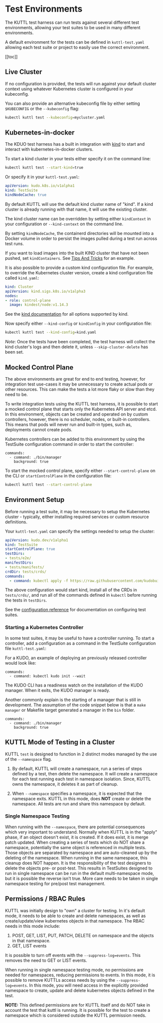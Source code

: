 # Test Environments

The KUTTL test harness can run tests against several different test environments, allowing your test suites to be used in many different environments.

A default environment for the tests can be defined in `kuttl-test.yaml` allowing each test suite or project to easily use the correct environment.

[[toc]]

## Live Cluster

If no configuration is provided, the tests will run against your default cluster context using whatever Kubernetes cluster is configured in your kubeconfig.

You can also provide an alternative kubeconfig file by either setting `$KUBECONFIG` or the `--kubeconfig` flag:

```bash
kubectl kuttl test --kubeconfig=mycluster.yaml
```

## Kubernetes-in-docker

The KDUO test harness has a built in integration with [kind](https://github.com/kubernetes-sigs/kind) to start and interact with kubernetes-in-docker clusters.

To start a kind cluster in your tests either specify it on the command line:

```bash
kubectl kuttl test --start-kind=true
```

Or specify it in your `kuttl-test.yaml`:

```yaml
apiVersion: kudo.k8s.io/v1alpha1
kind: TestSuite
kindNodeCache: true
```

By default KUTTL will use the default kind cluster name of "kind". If a kind cluster is already running with that name, it will use the existing cluster.

The kind cluster name can be overridden by setting either `kindContext` in your configuration or `--kind-context` on the command line.

By setting `kindNodeCache`, the containerd directories will be mounted into a Docker volume in order to persist the images pulled during a test run across test runs.

If you want to load images into the built KIND cluster that have not been pushed, set `kindContainers`. See [Tips And Tricks](tips.md#loading-built-images-into-kind) for an example.

It is also possible to provide a custom kind configuration file. For example, to override the Kubernetes cluster version, create a kind configuration file called `kind.yaml`:

```yaml
kind: Cluster
apiVersion: kind.sigs.k8s.io/v1alpha3
nodes:
- role: control-plane
  image: kindest/node:v1.14.3
```

See the [kind documentation](https://kind.sigs.k8s.io/docs/user/quick-start/#configuring-your-kind-cluster) for all options supported by kind.

Now specify either `--kind-config` or `kindConfig` in your configuration file:

```bash
kubectl kuttl test --kind-config=kind.yaml
```

*Note*: Once the tests have been completed, the test harness will collect the kind cluster's logs and then delete it, unless `--skip-cluster-delete` has been set.

## Mocked Control Plane

The above environments are great for end to end testing, however, for integration test use-cases it may be unnecessary to create actual pods or other resources. This can make the tests a lot more flaky or slow than they need to be.

To write integration tests using the KUTTL test harness, it is possible to start a mocked control plane that starts only the Kubernetes API server and etcd. In this environment, objects can be created and operated on by custom controllers, however, there is no scheduler, nodes, or built-in controllers. This means that pods will never run and built-in types, such as, deployments cannot create pods.

Kubernetes controllers can be added to this environment by using the TestSuite configuration command in  order to start the controller:

```
commands:
  - command: ./bin/manager
    background: true
```

To start the mocked control plane, specify either `--start-control-plane` on the CLI or `startControlPlane` in the configuration file:

```bash
kubectl kuttl test --start-control-plane
```

## Environment Setup

Before running a test suite, it may be necessary to setup the Kubernetes cluster - typically, either installing required services or custom resource definitions.

Your `kuttl-test.yaml` can specify the settings needed to setup the cluster:

```yaml
apiVersion: kudo.dev/v1alpha1
kind: TestSuite
startControlPlane: true
testDirs:
- tests/e2e/
manifestDirs:
- tests/manifests/
crdDir: tests/crds/
commands:
  - command: kubectl apply -f https://raw.githubusercontent.com/kudobuilder/kudo/master/docs/deployment/10-crds.yaml
```

The above configuration would start kind, install all of the CRDs in `tests/crds/`, and run all of the commands defined in `kubectl` before running the tests in `testDirs`.

See the [configuration reference](reference.md#testsuite) for documentation on configuring test suites.

### Starting a Kubernetes Controller

In some test suites, it may be useful to have a controller running. To start a controller, add a configuration as a command in the TestSuite configuration file `kuttl-test.yaml`:

For a KUDO, an example of deploying an previously released controller would look like:

```
commands:
  - command: kubectl kudo init --wait
```

The KUDO CLI has a readiness watch on the installation of the KUDO manager.  When it exits, the KUDO manager is ready.

Another commonly explain is the starting of a manager that is still in development.  The assumption of the code snippet below is that a `make manager` or Makefile target generated a manager in the `bin` folder.

```
commands:
  - command: ./bin/manager
    background: true
```

## KUTTL Mode of Testing in a Cluster

KUTTL `test` is designed to function in 2 distinct modes managed by the use of the `--namespace` flag.

1. By default, KUTTL will create a namespace, run a series of steps defined by a test, then delete the namespace.  It will create a namespace for each test running each test in namespace isolation.  Since, KUTTL owns the namespace, it deletes it as part of cleanup.

1. When `--namespace` specifies a namespace, it is expected that the namespace exits.  KUTTL in this mode, does **NOT** create or delete the namespace.  All tests are run and share this namespace by default.

### Single Namespace Testing

When running with the `--namespace`, there are potential consequences which very important to understand.  Normally when KUTTL is in the "apply" phase, if an object doesn't exist, it is created.  If it does exist, it is merge patch updated.  When creating a series of tests which do NOT share a namespace, potentially the same object is referenced in multiple tests.  Those objects are separated by namespace and are auto-cleaned up by the deleting of the namespace. When running in the same namespace, this cleanup does NOT happen.  It is the responsibility of the test designers to delete the objects pre- or post-test.  This results in TestSuites designed to run in single namespace can be run in the default multi-namespace mode, but it is possible the reverse isn't true.  More care needs to be taken in single namespace testing for pre/post test management.


## Permissions / RBAC Rules

KUTTL was initially design to "own" a cluster for testing.  In it's default mode, it needs to be able to create and delete namespaces, as well as create/update/view kubernetes objects in that namespace.  The RBAC needs in this mode include:

1. POST, GET, LIST, PUT, PATCH, DELETE on namespace and the objects in that namespace. 
1. GET, LIST events

It is possible to turn off events with the `--suppress-log=events`.  This removes the need to GET or LIST events.

When running in single namespace testing mode, no permissions are needed for namespaces, reducing permissions to events.  In this mode, it is possible to remove KUTTLs access needs by using the `--suppress-log=events`.  In this mode, you will need access in the explicitly provided namespace to create, update and delete kubernetes objects defined in the test.

**NOTE:** This defined permissions are for KUTTL itself and do NOT take in account the test that kuttl is running.  It is possible for the test to create a namespace which is considered outside the KUTTL permission needs.


